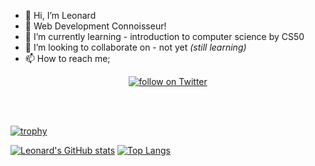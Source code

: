 

- 👋 Hi, I’m Leonard
- 👀 Web Development Connoisseur!
- 🌱 I’m currently learning - introduction to computer science by CS50
- 💞️ I’m looking to collaborate on - not yet *(still learning)*
- 📫 How to reach me;
<p align='center'>
<a href="https://twitter.com/intent/follow?screen_name=lenadlm">
    <img src="https://img.shields.io/twitter/follow/lenadlm?style=social&logo=twitter"
        alt="follow on Twitter"></a>
    </p>

<!---
lenadlm/lenadlm is a ✨ special ✨ repository because its `README.md` (this file) appears on your GitHub profile.
You can click the Preview link to take a look at your changes.
--->

<br><br>
<!---https://github.com/ryo-ma/github-profile-trophy--->
[![trophy](https://github-profile-trophy.vercel.app/?username=lenadlm&theme=matrix)](https://github.com/ryo-ma/github-profile-trophy)<br>

<!---https://github.com/anuraghazra/github-readme-stats--->
[![Leonard's GitHub stats](https://github-readme-stats.vercel.app/api?username=lenadlm&include_all_commits=true&count_private=true&show_icons=true&theme=transparent)](#)
[![Top Langs](https://github-readme-stats.vercel.app/api/top-langs/?username=lenadlm&langs_count=5&layout=compact&theme=transparent&card_width=445)](https://github.com/lenadlm/github-readme-stats)<br> 
